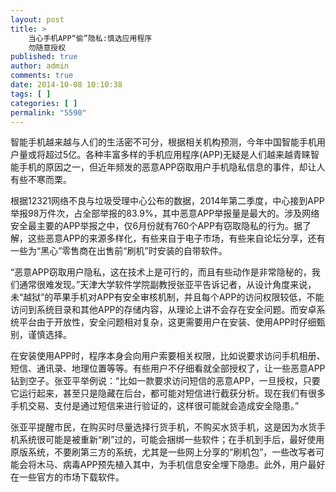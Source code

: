```yaml
---
layout: post
title: >
    当心手机APP“偷”隐私:慎选应用程序
    勿随意授权
published: true
author: admin
comments: true
date: 2014-10-08 10:10:38
tags: [ ]
categories: [ ]
permalink: "5590"
---
```

智能手机越来越与人们的生活密不可分，根据相关机构预测，今年中国智能手机用户量或将超过5亿。各种丰富多样的手机应用程序(APP)无疑是人们越来越青睐智能手机的原因之一，但近年频发的恶意APP窃取用户手机隐私信息的事件，却让人有些不寒而栗。

根据12321网络不良与垃圾受理中心公布的数据，2014年第二季度，中心接到APP举报98万件次，占全部举报的83.9%，其中恶意APP举报量是最大的。涉及网络安全最主要的APP举报之中，仅6月份就有760个APP有窃取隐私的行为。据了解，这些恶意APP的来源多样化，有些来自于电子市场，有些来自论坛分享，还有一些为“黑心”零售商在出售前“刷机”时安装的自带软件。

“恶意APP窃取用户隐私，这在技术上是可行的，而且有些动作是非常隐秘的，我们通常很难发现。”天津大学软件学院副教授张亚平告诉记者，从设计角度来说，未“越狱”的苹果手机对APP有安全审核机制，并且每个APP的访问权限较低，不能访问到系统目录和其他APP的存储内容，从理论上讲不会存在安全问题。而安卓系统平台由于开放性，安全问题相对复杂，这更需要用户在安装、使用APP时仔细甄别，谨慎选择。

在安装使用APP时，程序本身会向用户索要相关权限，比如说要求访问手机相册、短信、通讯录、地理位置等等。有些用户不仔细看就全部授权了，让一些恶意APP钻到空子。张亚平举例说：“比如一款要求访问短信的恶意APP，一旦授权，只要它运行起来，甚至只是隐藏在后台，都可能对短信进行截获分析。现在我们有很多手机交易、支付是通过短信来进行验证的，这样很可能就会造成安全隐患。”

张亚平提醒市民，在购买时尽量选择行货手机，不购买水货手机，这是因为水货手机系统很可能是被重新“刷”过的，可能会捆绑一些软件；在手机到手后，最好使用原版系统，不要刷第三方的系统，尤其是一些网上分享的“刷机包”，一些改写者可能会将木马、病毒APP预先植入其中，为手机信息安全埋下隐患。此外，用户最好在一些官方的市场下载软件。